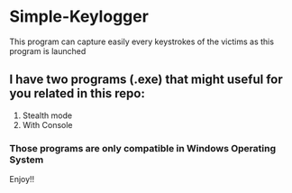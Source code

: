 # Simple-Keylogger
This program can capture easily every keystrokes of the victims as this program is launched
## I have two programs (.exe) that might useful for you related in this repo:
1. Stealth mode
2. With Console
### Those programs are only compatible in Windows Operating System
Enjoy!!
